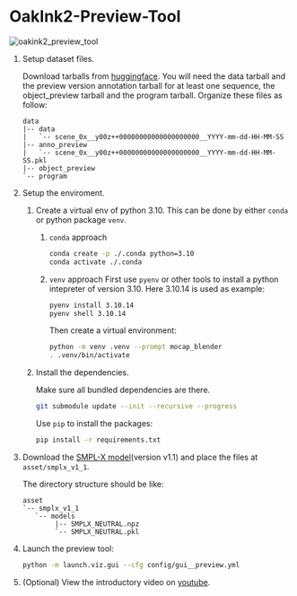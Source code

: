 # OakInk2-Preview-Tool

![oakink2_preview_tool](./doc/oakink2_preview_tool.gif)

1. Setup dataset files.

    Download tarballs from [huggingface](https://huggingface.co/datasets/kelvin34501/OakInk-v2).
    You will need the data tarball and the preview version annotation tarball for at least one sequence, the object_preview tarball and the program tarball.
    Organize these files as follow:
    ```
    data
    |-- data
    |   `-- scene_0x__y00z++00000000000000000000__YYYY-mm-dd-HH-MM-SS
    |-- anno_preview
    |   `-- scene_0x__y00z++00000000000000000000__YYYY-mm-dd-HH-MM-SS.pkl
    |-- object_preview
    `-- program
    ```

2. Setup the enviroment.

    1. Create a virtual env of python 3.10. This can be done by either `conda` or python package `venv`.
    
        1. `conda` approach
            
            ```bash
            conda create -p ./.conda python=3.10
            conda activate ./.conda
            ```

        2. `venv` approach
            First use `pyenv` or other tools to install a python intepreter of version 3.10. Here 3.10.14 is used as example:

            ```bash
            pyenv install 3.10.14
            pyenv shell 3.10.14
            ```

            Then create a virtual environment:

            ```bash
            python -m venv .venv --prompt mocap_blender
            . .venv/bin/activate
            ```
    
    2. Install the dependencies.

        Make sure all bundled dependencies are there.
        ```bash
        git submodule update --init --recursive --progress
        ```

        Use `pip` to install the packages:
        ```bash
        pip install -r requirements.txt
        ```

3. Download the [SMPL-X model](https://smpl-x.is.tue.mpg.de/download.php)(version v1.1) and place the files at `asset/smplx_v1_1`.
    
    The directory structure should be like:
    ```
    asset
    `-- smplx_v1_1
       `-- models
            |-- SMPLX_NEUTRAL.npz
            `-- SMPLX_NEUTRAL.pkl
    ```


4. Launch the preview tool:
    ```bash
    python -m launch.viz.gui --cfg config/gui__preview.yml
    ```

5. (Optional) View the introductory video on [youtube](https://www.youtube.com/watch?v=Xtk07q5HiOg).
